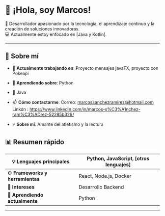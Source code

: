 
# 👋 ¡Hola, soy Marcos! 

🚀 Desarrollador apasionado por la tecnología, el aprendizaje continuo y la creación de soluciones innovadoras.  
💻 Actualmente estoy enfocado en [Java y Kotlin].  

---
## 🚀 Sobre mí

- 🔭 **Actualmente trabajando en**: Proyecto mensajes javaFX, proyecto con Pokeapi  
- 🌱 **Aprendiendo sobre**: Python  
- 💬 Java
- 📫 **Cómo contactarme**:
        Correo: marcossanchezramirez@hotmail.com
        Linkdn : https://www.linkedin.com/in/marcos-s%C3%A1nchez-ram%C3%ADrez-52285b329/
  
- ⚡ **Sobre mí**: Amante del atletismo y la lectura

## 📊 Resumen rápido

| 💡 **Lenguajes principales**     | Python, JavaScript, [otros lenguajes]   |
|-----------------------------------|---------------------------------------- |
| ⚙️ **Frameworks y herramientas** | React, Node.js, Docker                  |
| 🎨 **Intereses**                 | Desarrollo Backend                      |
| 🌱 **Aprendiendo actualmente**   | Python                                  |

---


